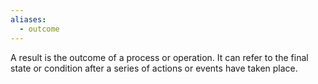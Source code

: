 ```yaml
---
aliases:
  - outcome
---
```

A result is the outcome of a process or operation. It can refer to the final state or condition after a series of actions or events have taken place.
